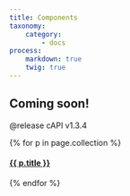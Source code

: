 ```yaml
---
title: Components
taxonomy:
    category:
        - docs
process:
    markdown: true
    twig: true
---
```


## Coming soon!

@release cAPI v1.3.4

{% for p in page.collection %}
#### [ {{ p.title }}]({{p.link}})
{% endfor %}